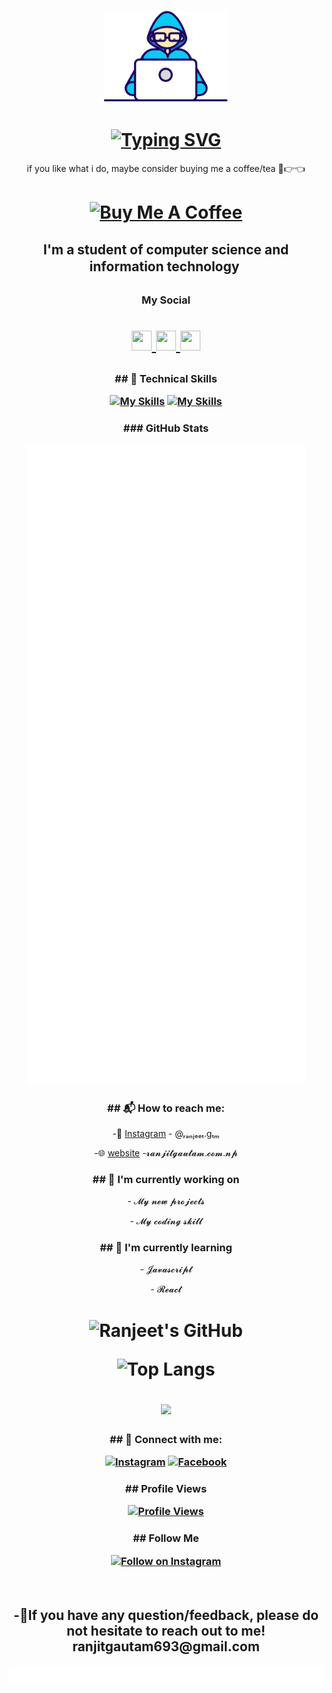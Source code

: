 
<p align="center">
  <img src="https://github.com/ranjeetgtm/ranjeetgtm/blob/main/Developer.gif" width="200px">
</p>

<h1 align="center"> <a href="https://prepverse.github.io"><img align="center" src="https://readme-typing-svg.herokuapp.com?font=Tourney&weight=900&size=30&pause=1000&color=F74609FF&center=true&vCenter=true&repeat=false&width=500&lines=Hello++%3C%F0%9D%9A%8C%F0%9D%9A%98%F0%9D%9A%8D%F0%9D%9A%8E%F0%9D%9A%9B%F0%9D%9A%9C%2F%3E!%2C+I'm+Ranjeet" alt="Typing SVG" /></a></h1>



<p align="center">if you like what i do, maybe consider buying me a coffee/tea 🥺👉👈

<h1 align="center"><a href="https://www.buymeacoffee.com/ranjeetgtm" target="_blank"><img src="https://cdn.buymeacoffee.com/buttons/v2/default-red.png" alt="Buy Me A Coffee" width="150" ></a></h1>
</p>



<h2 align="center">
I'm a student of computer science and information technology 

</h2> 





<h3 align="center">My Social






<h1><p align="center"> <a href="https://www.github.com/ranjeetgtm" target="_blank" rel="noreferrer"> <picture> <source media="(prefers-color-scheme: dark)" srcset="https://raw.githubusercontent.com/danielcranney/readme-generator/main/public/icons/socials/github-dark.svg" /> <source media="(prefers-color-scheme: light)" srcset="https://raw.githubusercontent.com/danielcranney/readme-generator/main/public/icons/socials/github.svg" /> <img src="https://raw.githubusercontent.com/danielcranney/readme-generator/main/public/icons/socials/github.svg" width="32" height="32" /> </picture> </a> <a href="http://www.instagram.com/ranjeet.gtm" target="_blank" rel="noreferrer"> <picture> <source media="(prefers-color-scheme: dark)" srcset="https://raw.githubusercontent.com/danielcranney/readme-generator/main/public/icons/socials/instagram-dark.svg" /> <source media="(prefers-color-scheme: light)" srcset="https://raw.githubusercontent.com/danielcranney/readme-generator/main/public/icons/socials/instagram.svg" /> <img src="https://raw.githubusercontent.com/danielcranney/readme-generator/main/public/icons/socials/instagram.svg" width="32" height="32" /> </picture> </a> <a href="https://www.linkedin.com/in/ranjeetgtm" target="_blank" rel="noreferrer"> <picture> <source media="(prefers-color-scheme: dark)" srcset="https://raw.githubusercontent.com/danielcranney/readme-generator/main/public/icons/socials/linkedin-dark.svg" /> <source media="(prefers-color-scheme: light)" srcset="https://raw.githubusercontent.com/danielcranney/readme-generator/main/public/icons/socials/linkedin.svg" /> <img src="https://raw.githubusercontent.com/danielcranney/readme-generator/main/public/icons/socials/linkedin.svg" width="32" height="32" /> </picture> </a> </h1>








<h3 align="center">## 🧰 Technical Skills <p align="center">
	
  [![My Skills](https://skillicons.dev/icons?i=c,html,css,javascript)](https://skillicons.dev)
[![My Skills](https://skillicons.dev/icons?i=figma,react,git,github)](https://skillicons.dev)</p></h3>



<h3 align="center">### GitHub Stats</h3>

<p align="center"><img src="github-metrics.svg" /></p>







<h3 align="center">## 📬 How to reach me:</h3>


<p align="center">-📸 <a href="https://www.instagram.com/ranjeet.gtm?igsh=MWNiZGZwcW5nd2Ficw==">Instagram</a> - @ᵣₐₙⱼₑₑₜ.gₜₘ</p>
<p align="center">-🌐 <a href="https://ranjitgautam.com.np">website</a> -𝓻𝓪𝓷𝓳𝓲𝓽𝓰𝓪𝓾𝓽𝓪𝓶.𝓬𝓸𝓶.𝓷𝓹</p>


<h3 align="center"> ## 🔭 I'm currently working on </h3>   
      
<p align="center">-  𝓜𝔂 𝓷𝓮𝔀 𝓹𝓻𝓸𝓳𝓮𝓬𝓽𝓼</p>                                                    
<p align="center">- 𝓜𝔂 𝓬𝓸𝓭𝓲𝓷𝓰 𝓼𝓴𝓲𝓵𝓵</p>                      
                           
    



<h3 align="center"> ## 🌱 I'm currently learning</h3>

<p align="center">- 𝓙𝓪𝓿𝓪𝓼𝓬𝓻𝓲𝓹𝓽</p>
<p align="center">- 𝓡𝓮𝓪𝓬𝓽</p>











 

<h1 align="center">

 
![Ranjeet's GitHub](https://github-readme-stats.vercel.app/api?username=ranjeetgtm&show_icons=true&bg_color=00000000)


![Top Langs](https://github-readme-stats.vercel.app/api/top-langs/?username=ranjeetgtm&layout=compact&bg_color=00000000)




<a href="https://github.com/ranjeetgtm/collegewebsite">
  <img align="center" src="https://github-readme-stats.vercel.app/api/pin/?username=ranjeetgtm&repo=collegewebsite&bg_color=00000000" />
</a></h1>

<h3 align="center">## 🤝 Connect with me:<p>
	
	
 [![Instagram](https://img.shields.io/badge/Instagram-E4405F?style=for-the-badge&logo=instagram&logoColor=white)](https://www.instagram.com/ranjeet.gtm)
 [![Facebook](https://img.shields.io/badge/LinkedIn-0077B5?style=for-the-badge&logo=LinkedIN=n&logoColor=white)](https://www.linkedin.com/in/ranjeetgtm)</p></h3>


 



<h3 align="center">## Profile Views<p>

[![Profile Views](https://img.shields.io/badge/Profile%20Views-147-black?style=for-the-badge&logo=github&logoColor=white)](https://github.com/ranjeetgtm)</p></h3>

<h3 align="center">## Follow Me<p>

[![Follow on Instagram](https://img.shields.io/badge/Follow-%40ranjeet.gtm-E4405F?style=for-the-badge&logo=instagram&logoColor=white)](https://instagram.com/ranjeet.gtm)<svg fill="none" viewBox="0 0 800 50" width="800" height="50" xmlns="http://www.w3.org/2000/svg"></p></h3>












<h2 align="center">-💬If you have any question/feedback, please do not hesitate to reach out to me! ranjitgautam693@gmail.com</h2>







<p align="center">
  <img src="https://github.com/ranjeetgtm/ranjeetgtm/blob/main/metrics.svg">
</p
	
